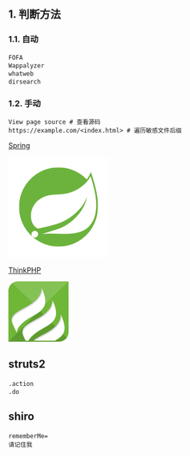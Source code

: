 ## 1. 判断方法

### 1.1. 自动

```
FOFA
Wappalyzer
whatweb
dirsearch
```

### 1.2. 手动

```
View page source # 查看源码
https://example.com/<index.html> # 遍历敏感文件后缀
```

[Spring](https://spring.io/)

![Spring](./../../../../images/Fingerprint/Framework/Spring.png)

[ThinkPHP](https://www.thinkphp.cn/)

![ThinkPHP](./../../../../images/Fingerprint/Framework/ThinkPHP.png)

## struts2

```
.action
.do
```

## shiro

```
rememberMe=
请记住我
```

